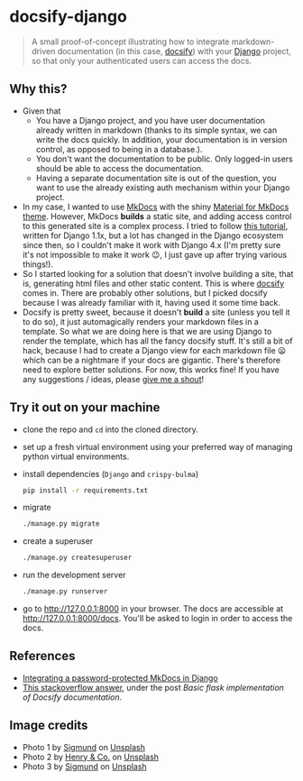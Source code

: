 # docsify-django

> A small proof-of-concept illustrating how to integrate markdown-driven documentation (in this case, [docsify](https://docsify.js.org)) with your [Django](https://djangoproject.com) project, so that only your authenticated users can access the docs.

## Why this?

- Given that
  - You have a Django project, and you have user documentation already written in markdown (thanks to its simple syntax, we can write the docs quickly. In addition, your documentation is in version control, as opposed to being in a database.).
  - You don't want the documentation to be public. Only logged-in users should be able to access the documentation.
  - Having a separate documentation site is out of the question, you want to use the already existing auth mechanism within your Django project.
- In my case, I wanted to use [MkDocs](http://www.mkdocs.org/) with the shiny [Material for MkDocs theme](https://squidfunk.github.io/mkdocs-material/). However, MkDocs **builds** a static site, and adding access control to this generated site is a complex process. I tried to follow [this tutorial](https://www.hacksoft.io/blog/integrating-a-password-protected-mkdocs-in-django), written for Django 1.1x, but a lot has changed in the Django ecosystem since then, so I couldn't make it work with Django 4.x (I'm pretty sure it's not impossible to make it work 😉, I just gave up after trying various things!).
- So I started looking for a solution that doesn't involve building a site, that is, generating html files and other static content. This is where [docsify](https://docsify.js.org) comes in. There are probably other solutions, but I picked docsify because I was already familiar with it, having used it some time back.
- Docsify is pretty sweet, because it doesn't **build** a site (unless you tell it to do so), it just automagically renders your markdown files in a template. So what we are doing here is that we are using Django to render the template, which has all the fancy docsify stuff. It's still a bit of hack, because I had to create a Django view for each markdown file :frowning: which can be a nightmare if your docs are gigantic. There's therefore need to explore better solutions. For now, this works fine! If you have any suggestions / ideas, please [give me a shout](https://twitter.com/engineervix/)!

## Try it out on your machine

- clone the repo and `cd` into the cloned directory.
- set up a fresh virtual environment using your preferred way of managing python virtual environments.
- install dependencies (`Django` and `crispy-bulma`)

  ```bash
  pip install -r requirements.txt
  ```

- migrate

  ```bash
  ./manage.py migrate
  ```

- create a superuser

  ```bash
  ./manage.py createsuperuser
  ```

- run the development server

  ```bash
  ./manage.py runserver
  ```

- go to <http://127.0.0.1:8000> in your browser. The docs are accessible at <http://127.0.0.1:8000/docs>. You'll be asked to login in order to access the docs.

## References

- [Integrating a password-protected MkDocs in Django](https://www.hacksoft.io/blog/integrating-a-password-protected-mkdocs-in-django)
- [This stackoverflow answer](https://stackoverflow.com/a/58901221), under the post *Basic flask implementation of Docsify documentation*.

## Image credits

- Photo 1 by <a href="https://unsplash.com/@sigmund?utm_source=unsplash&utm_medium=referral&utm_content=creditCopyText">Sigmund</a> on <a href="https://unsplash.com/photos/TlFw-WoI8_w?utm_source=unsplash&utm_medium=referral&utm_content=creditCopyText">Unsplash</a>
- Photo 2 by <a href="https://unsplash.com/@hngstrm?utm_source=unsplash&utm_medium=referral&utm_content=creditCopyText">Henry & Co.</a> on <a href="https://unsplash.com/photos/pjJdOE2XBRU?utm_source=unsplash&utm_medium=referral&utm_content=creditCopyText">Unsplash</a>
- Photo 3 by <a href="https://unsplash.com/@sigmund?utm_source=unsplash&utm_medium=referral&utm_content=creditCopyText">Sigmund</a> on <a href="https://unsplash.com/photos/QuusekRfTI8?utm_source=unsplash&utm_medium=referral&utm_content=creditCopyText">Unsplash</a>
